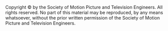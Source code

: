Copyright © by the Society of Motion Picture and Television Engineers. All rights reserved. No part of this
material may be reproduced, by any means whatsoever, without the prior written permission of the
Society of Motion Picture and Television Engineers. 
